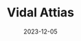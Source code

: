 ---
layout: person # Do not modify
title: "Vidal Attias"  # Your full name
position: "PhD Student" # Your position, i.e. either "Intern", "PhD Student", "Postdoc" or "Tenured Researcher"
picture: "vattias" # The name of your picture file without the .jpg extension
topic: "Automatic reverse engineering of binary code in a black box fashion" # For interns, PhD students and postdocs, briefly describe your research topic (tenured researchers should remove this line)
mail: "haim.attiasfuchs" # The first part of yor @cea.fr address
website: "https://vidal-attias.io" # The URL of your personal website if you have one, otherwise remove the line
linkedin: "https://www.linkedin.com/in/vidalattias" # The URL of your Linkedin page if you have one, otherwise remove the line
categories: people # Do not modify
date: 2023-12-05 # Do not modify
---